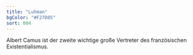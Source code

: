 ```yaml
---
title: "Luhman"
bgColor: "#F27D85"
sort: 004
---
```


Albert Camus ist der zweite wichtige große Vertreter des französischen Existentialismus.